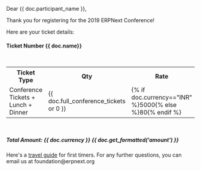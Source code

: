 <p>Dear {{ doc.participant_name }},</p>

<p>Thank you for registering for the 2019 ERPNext Conference!</p>

<p>Here are your ticket details:</p>

<h4>Ticket Number {{ doc.name}}</h4>

<table class="table table-bordered" border="0" cellpadding="0" cellspacing="0" width="100%" style="padding: 30px 0px">
	<tr>
		<th style='width: 50%'>Ticket Type</th>
		<th style='width: 25%'>Qty</th>
		<th style='width: 25%'>Rate</th>
	</tr>
	<tr>
		<td>Conference Tickets + Lunch + Dinner</td>
		<td>{{ doc.full_conference_tickets or 0 }}</td>
		<td>{% if doc.currency=="INR" %}5000{% else %}80{% endif %}</td>
	</tr>
</table>

<h5>Total Amount: {{ doc.currency }} {{ doc.get_formatted('amount') }}</h5>

<p>Here's a <a href="https://erpnext.org/conf/2019/travel">travel guide</a> for first timers. For any further questions, you can email us at foundation@erpnext.org</p>